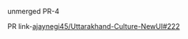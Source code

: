 unmerged PR-4

PR link-[ajaynegi45/Uttarakhand-Culture-NewUI#222](https://github.com/ajaynegi45/Uttarakhand-Culture-NewUI/pull/222)


